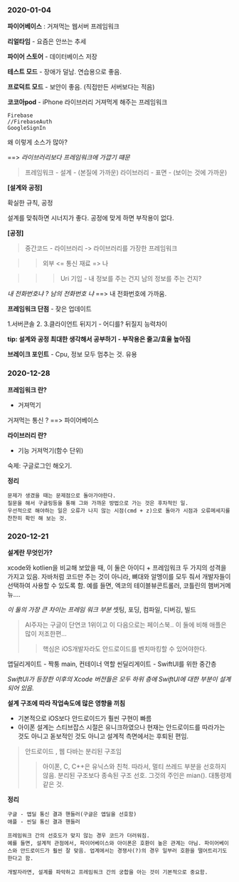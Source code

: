 

### 2020-01-04


**파이어베이스** 
: 거져먹는 웹서버 프레임워크

**리얼타임** - 요즘은 안쓰는 추세

**파이어 스토어** - 데이터베이스 저장

**테스트 모드** - 장애가 덜남. 연습용으로 좋음. 

**프로덕트 모드** - 보안이 좋음. (직접만든 서버보다는 적음)

**코코아pod** - iPhone 라이브러리 거져먹게 해주는 프레임워크
```
Firebase
//FirebaseAuth 
GoogleSignIn
```

왜 이렇게 소스가 많아? 

==> *라이브러리보다 프레임워크에 가깝기 떄문*

>프레임워크 - 설계 - (본질에 가까운)
>라이브러리 - 표면 - (보이는 것에 가까운)

**[설계와 공정]**

확실한 규칙, 공정

설계를 맞춰하면 시너지가 좋다.
공정에 맞게 하면 부작용이 없다.


**[공정]**

> 중간코드 - 라이브러리 -> 라이브러리를 가장한 프레임워크

>> 외부 <= 통신 재료 => 나 

>>> Uri 기입 - 내 정보를 주는 건지 남의 정보를 주는 건지?


*내 전화번호냐 ? 남의 전화번호 냐*
==> 내 전화번호에 가까움.


**프레임워크 단점** - 잦은 업데이트

1.서버콘솔
2.
3.클라이언트 뒤지기 - 어디를? 뒤질지 능력차이


**tip: 설계와 공정 최대한 생각해서 공부하기 - 부작용은 줄고/효율 높아짐**

**브레이크 포인트** - Cpu, 정보 모두 멈추는 것. 유용




### 2020-12-28

**프레임워크 란?**
- 거져먹기 

거져먹는 통신 ? ==> 파이어베이스

**라이브러리 란?**
- 기능 거져먹기(함수 단위)


숙제: 구글로그인 해오기. 


**정리**
```
문제가 생겼을 때는 문제점으로 돌아가야한다. 
질문을 해서 구글링등을 통해 그와 가까운 방법으로 가는 것은 후차적인 일. 
우선적으로 해야하는 일은 오류가 나지 않는 시점(cmd + z)으로 돌아가 시점과 오류메세지를 찬찬히 확인 해 보는 것. 
```

### 2020-12-21

**설계란 무엇인가?**

xcode와 kotlien을 비교해 보았을 때, 이 둘은 아이디 + 프레임워크 두 가지의 성격을 가지고 있음. 자바처럼 코드만 주는 것이 아니라, 뼈대와 알멩이를 모두 줘서 개발자들이 선택하여 사용할 수 있도록 함. 
예를 들면, 엑코의 테이블뷰콘트롤러, 코틀린의 햄버거메뉴....


*이 둘의 가장 큰 차이는 프레임 워크 부분*
셋팅, 포딩, 컴파일, 디버깅, 빌드


> AI주자는 구글이 단연코 1위이고 이 다음으로는 페이스북.. 이 둘에 비해 애플은 많이 저조한편... 
>> 핵심은 iOS개발자라도 안드로이드를 벤치마킹할 수 있어야한다.


앱딜리게이트 - 짝퉁 main, 컨테이너 역할
씬딜리게이트 - SwiftUI를 위한 중간층 


*SwiftUI가 등장한 이후의 Xcode 버전들은 모두 하위 층에 SwiftUI에 대한 부분이 설계되어 있음.* 

**설계 구조에 따라 작업속도에 많은 영향을 끼침**
- 기본적으로 iOS보다 안드로이드가 훨씬 구현이 빠름
- 아이폰 설계는 스티브잡스 시절은 유니크하였으나 현재는 안드로이드를 따라가는 것도 아니고 돋보적인 것도 아니고 설계적 측면에서는 후퇴된 편임. 


> 안드로이드 , 웹 다바는 분리된 구조임
>> 아이폰, C, C++은 유닉스와 친척. 따라서, 멀티 쓰레드 부분을 선호하지 않음. 분리된 구조보다 종속된 구조 선호. 그것의 주인은 mian(). 대통령제 같은 것. 


**정리**
```
구글 - 앱딜 통신 결과 핸들러(구글은 앱딜을 선호함)
애플 - 씬딜 통신 결과 핸들러

프레임워크 간의 선호도가 맞지 않는 경우 코드가 더러워짐. 
예를 들면, 설계적 관점에서, 파이어베이스와 아이폰은 호환이 높은 관계는 아님. 파이어베이스와 안드로이드가 훨씬 잘 맞음. 업계에서는 경쟁사(?)의 경우 일부러 호환을 떨어트리기도 한다고 함.

개발자라면, 설계를 파악하고 프레임워크 간의 궁합을 아는 것이 기본적으로 중요함. 
```



